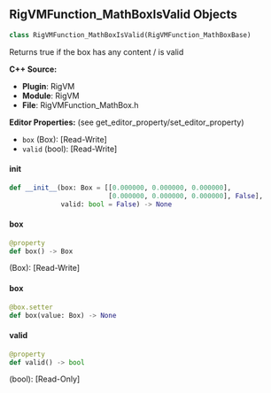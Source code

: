## RigVMFunction_MathBoxIsValid Objects

```python
class RigVMFunction_MathBoxIsValid(RigVMFunction_MathBoxBase)
```

Returns true if the box has any content / is valid

**C++ Source:**

- **Plugin**: RigVM
- **Module**: RigVM
- **File**: RigVMFunction_MathBox.h

**Editor Properties:** (see get_editor_property/set_editor_property)

- ``box`` (Box):  [Read-Write]
- ``valid`` (bool):  [Read-Write]

<a id="unreal.RigVMFunction_MathBoxIsValid.__init__"></a>

#### __init__

```python
def __init__(box: Box = [[0.000000, 0.000000, 0.000000],
                         [0.000000, 0.000000, 0.000000], False],
             valid: bool = False) -> None
```

<a id="unreal.RigVMFunction_MathBoxIsValid.box"></a>

#### box

```python
@property
def box() -> Box
```

(Box):  [Read-Write]

<a id="unreal.RigVMFunction_MathBoxIsValid.box"></a>

#### box

```python
@box.setter
def box(value: Box) -> None
```

<a id="unreal.RigVMFunction_MathBoxIsValid.valid"></a>

#### valid

```python
@property
def valid() -> bool
```

(bool):  [Read-Only]

<a id="unreal.RigVMFunction_MathBoxGetCenter"></a>